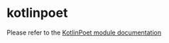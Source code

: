 # kotlinpoet

Please refer to the [KotlinPoet module documentation](https://codegen.kord.dev/kotlinpoet.html)
